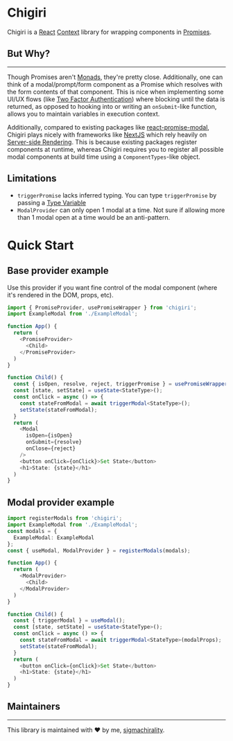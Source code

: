 # Chigiri
Chigiri is a [React](https://reactjs.com) [Context](https://reactjs.org/docs/context.html) library for wrapping components in [Promises](https://developer.mozilla.org/en-US/docs/Web/JavaScript/Reference/Global_Objects/Promise).

## But Why?
---
Though Promises aren't [Monads](https://wiki.haskell.org/Monad), they're pretty close. Additionally, one can think of a modal/prompt/form component as a Promise which resolves with the form contents of that component. This is nice when implementing some UI/UX flows (like [Two Factor Authentication](https://www.twilio.com/docs/glossary/what-is-two-factor-authentication-2fa)) where blocking until the data is returned, as opposed to hooking into or writing an `onSubmit`-like function, allows you to maintain variables in execution context.

Additionally, compared to existing packages like [react-promise-modal](), Chigiri plays nicely with frameworks like [NextJS](https://nextjs.org/) which rely heavily on [Server-side Rendering](https://nextjs.org/docs/basic-features/pages#server-side-rendering). This is because existing packages register components at runtime, whereas Chigiri requires you to register all possible modal components at build time using a `ComponentTypes`-like object.

## Limitations
-  `triggerPromise` lacks inferred typing. You can type `triggerPromise` by passing a [Type Variable](https://www.typescriptlang.org/docs/handbook/2/generics.html)
-  `ModalProvider` can only open 1 modal at a time. Not sure if allowing more than 1 modal open at a time would be an anti-pattern.

# Quick Start

## Base provider example
Use this provider if you want fine control of the modal component (where it's rendered in the DOM, props, etc). 

```typescript
import { PromiseProvider, usePromiseWrapper } from 'chigiri';
import ExampleModal from './ExampleModal';

function App() {
  return (
    <PromiseProvider>
      <Child>
    </PromiseProvider>
  )
}

function Child() {
  const { isOpen, resolve, reject, triggerPromise } = usePromiseWrapper();
  const [state, setState] = useState<StateType>();
  const onClick = async () => {
    const stateFromModal = await triggerModal<StateType>();
    setState(stateFromModal);
  }
  return (
    <Modal
      isOpen={isOpen}
      onSubmit={resolve}
      onClose={reject}
    />
    <button onClick={onClick}>Set State</button>
    <h1>State: {state}</h1>
  )
}
```

## Modal provider example
```typescript
import registerModals from 'chigiri';
import ExampleModal from './ExampleModal';
const modals = {
  ExampleModal: ExampleModal
};
const { useModal, ModalProvider } = registerModals(modals);

function App() {
  return (
    <ModalProvider>
      <Child>
    </ModalProvider>
  )
}

function Child() {
  const { triggerModal } = useModal();
  const [state, setState] = useState<StateType>();
  const onClick = async () => {
    const stateFromModal = await triggerModal<StateType>(modalProps);
    setState(stateFromModal);
  }
  return (
    <button onClick={onClick}>Set State</button>
    <h1>State: {state}</h1>
  )
}
```

## Maintainers
---
This library is maintained with ❤️ by me, [sigmachirality](https://github.com/sigmachirality).

